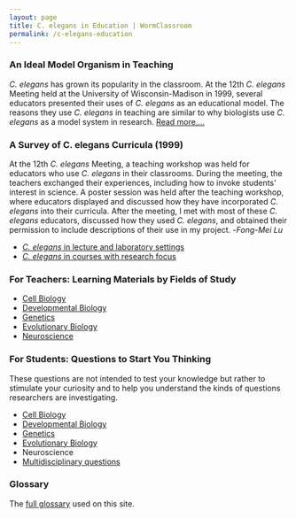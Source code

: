 ```yaml
---
layout: page
title: C. elegans in Education | WormClassroom
permalink: /c-elegans-education
---
```

### An Ideal Model Organism in Teaching

*C. elegans* has grown its popularity in the classroom. At the 12th *C.
elegans* Meeting held at the University of Wisconsin-Madison in 1999,
several educators presented their uses of *C. elegans* as an educational
model. The reasons they use *C. elegans* in teaching are similar to why
biologists use *C. elegans* as a model system in research. [Read
more\....](teaching-c-elegans)

### A Survey of C. elegans Curricula (1999)

At the 12th *C. elegans* Meeting, a teaching workshop was held for
educators who use *C. elegans* in their classrooms. During the meeting,
the teachers exchanged their experiences, including how to invoke
students\' interest in science. A poster session was held after the
teaching workshop, where educators displayed and discussed how they have
incorporated *C. elegans* into their curricula. After the meeting, I met
with most of these *C. elegans* educators, discussed how they used *C.
elegans*, and obtained their permission to include descriptions of their
use in my project. -*Fong-Mei Lu*

-   [*C. elegans* in lecture and laboratory
    settings](c-elegans-lecture-and-labs)
-   [*C. elegans* in courses with research
    focus](c-elegans-courses-research-focus)

### For Teachers: Learning Materials by Fields of Study

-   [Cell Biology](cell-biology)
-   [Developmental Biology](developmental-biology)
-   [Genetics](genetics)
-   [Evolutionary Biology](evolutionary-biology)
-   [Neuroscience](neuroscience)

### For Students: Questions to Start You Thinking

These questions are not intended to test your knowledge but rather to
stimulate your curiosity and to help you understand the kinds of
questions researchers are investigating.

-   [Cell Biology](cell-biology-questions)
-   [Developmental Biology](developmental-biology-questions)
-   [Genetics](genetics-questions)
-   [Evolutionary Biology](evolutionary-biology-questions)
-   Neuroscience
-   [Multidisciplinary questions](multidisciplinary-questions)

### Glossary

The [full glossary](/glossary) used on this site.
